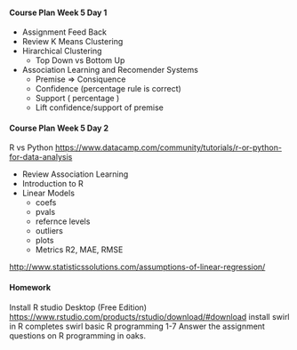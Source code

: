 #### Course Plan Week 5 Day 1
  * Assignment Feed Back
  * Review K Means Clustering
  * Hirarchical Clustering 
    + Top Down vs Bottom Up
  * Association Learning and Recomender Systems
    + Premise => Consiquence
    + Confidence (percentage rule is correct)
    + Support ( percentage )
    + Lift confidence/support of premise

    
#### Course Plan Week 5 Day 2
  R vs Python 
  https://www.datacamp.com/community/tutorials/r-or-python-for-data-analysis
  
  * Review Association Learning
  * Introduction to R
  * Linear Models
    * coefs
    * pvals 
    * refernce levels
    * outliers
    * plots
    * Metrics R2, MAE, RMSE
     
  http://www.statisticssolutions.com/assumptions-of-linear-regression/

#### Homework

Install R studio Desktop (Free Edition)
https://www.rstudio.com/products/rstudio/download/#download
install swirl in R
completes swirl basic R programming 1-7
Answer the assignment questions on R programming in oaks.






  
  